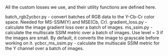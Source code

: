 
All the custom losses we use, and their utility functions are defined here.

batch_rgb2ycbcr.py - convert batches of RGB data to the Y-Cb-Cr color space. Needed for MS-SSIM(Y) and MSE(Cb, Cr).
gradient_loss.py - calculate the image gradient loss over a batch of images.
ms_ssim.py - calculate the multiscale SSIM metric over a batch of images. Use level = 3 if the images are small. By default, it converts the image to grayscale before working on it.
ycbcr_ms_ssim.py - calculate the multiscale SSIM metric for the Y channel over a batch of images.